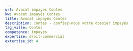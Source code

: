 ```yaml
---
url: Avocat impayes Contes
kw: Avocat impayés Contes
title: Avocat impayés Contes
description: Contes - confiez-nous votre dossier impayés
tag_ville: Contes
competence: impayés
expertise: droit-commercial
extertise_id: 4
---
```

